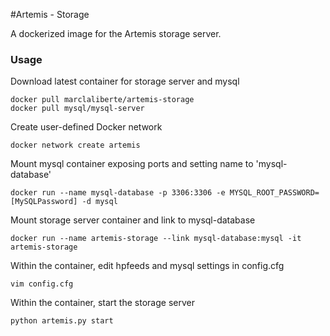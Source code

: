 #Artemis - Storage

A dockerized image for the Artemis storage server.

### Usage

Download latest container for storage server and mysql

 ```
 docker pull marclaliberte/artemis-storage
 docker pull mysql/mysql-server
 ```

Create user-defined Docker network

 ```
 docker network create artemis
 ```

Mount mysql container exposing ports and setting name to 'mysql-database'
 ```
 docker run --name mysql-database -p 3306:3306 -e MYSQL_ROOT_PASSWORD=[MySQLPassword] -d mysql
 ```
Mount storage server container and link to mysql-database

 ```
 docker run --name artemis-storage --link mysql-database:mysql -it artemis-storage
 ```

Within the container, edit hpfeeds and mysql settings in config.cfg
 ```
 vim config.cfg
 ```

Within the container, start the storage server
 ```
 python artemis.py start
 ```
